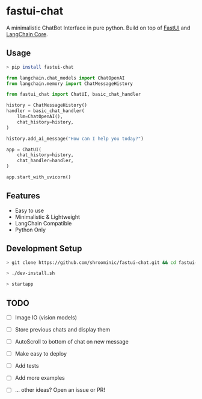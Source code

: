 # fastui-chat

A minimalistic ChatBot Interface in pure python.
Build on top of [FastUI](https://github.com/pydantic/FastUI) and [LangChain Core](https://github.com/langchain-ai/langchain).

## Usage

```bash
> pip install fastui-chat
```

```python
from langchain.chat_models import ChatOpenAI
from langchain.memory import ChatMessageHistory

from fastui_chat import ChatUI, basic_chat_handler

history = ChatMessageHistory()
handler = basic_chat_handler(
    llm=ChatOpenAI(),
    chat_history=history,
)

history.add_ai_message("How can I help you today?")

app = ChatUI(
    chat_history=history,
    chat_handler=handler,
)

app.start_with_uvicorn()
```

## Features

- Easy to use
- Minimalistic & Lightweight
- LangChain Compatible
- Python Only

## Development Setup

```bash
> git clone https://github.com/shroominic/fastui-chat.git && cd fastui-chat

> ./dev-install.sh

> startapp
```

## TODO

- [ ] Image IO (vision models)

- [ ] Store previous chats and display them

- [ ] AutoScroll to bottom of chat on new message

- [ ] Make easy to deploy

- [ ] Add tests

- [ ] Add more examples

- [ ] ... other ideas? Open an issue or PR!
